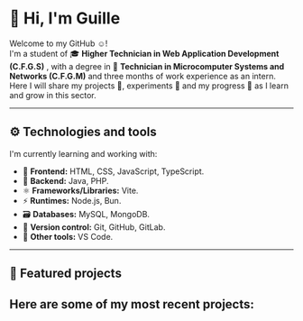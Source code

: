 # 👋 Hi, I'm Guille
Welcome to my GitHub ☺️!  
I'm a student of 🎓 **Higher Technician in Web Application Development (C.F.G.S)** , with a degree in 📜 **Technician in Microcomputer Systems and Networks (C.F.G.M)** and three months of work experience as an intern.  
Here I will share my projects 📂, experiments 🧪 and my progress 🚀 as I learn and grow in this sector.

---
## ⚙️ Technologies and tools
I'm currently learning and working with:
- 🎨 **Frontend:** HTML, CSS, JavaScript, TypeScript.
- 🧱 **Backend:** Java, PHP.
- ⚛️ **Frameworks/Libraries:** Vite.
- ⚡ **Runtimes:** Node.js, Bun.
- 🗃️ **Databases:** MySQL, MongoDB.
- 🌲 **Version control:** Git, GitHub, GitLab.
- 🧰 **Other tools:** VS Code.
---

## 📂 Featured projects
Here are some of my most recent projects:
---
